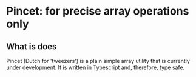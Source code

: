 # Pincet: for precise array operations only

## What is does
Pincet (Dutch for 'tweezers') is a plain simple array utility that is currently under development. It is written in Typescript and, therefore, type safe.
